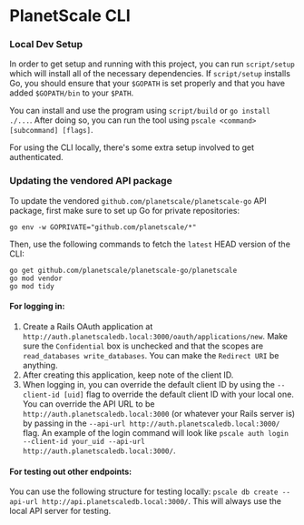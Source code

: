 # PlanetScale CLI

### Local Dev Setup

In order to get setup and running with this project, you can run `script/setup` which will install all of the necessary dependencies. If `script/setup` installs Go, you should ensure that your `$GOPATH` is set properly and that you have added `$GOPATH/bin` to your `$PATH`.

You can install and use the program using `script/build` or `go install ./...`. After doing so, you can run the tool using `pscale <command> [subcommand] [flags]`.


For using the CLI locally, there's some extra setup involved to get authenticated.

### Updating the vendored API package 


To update the vendored `github.com/planetscale/planetscale-go` API package,
first make sure to set up Go for private repositories:

```
go env -w GOPRIVATE="github.com/planetscale/*"
```

Then, use the following commands to fetch the `latest` HEAD version of the CLI:

```
go get github.com/planetscale/planetscale-go/planetscale
go mod vendor
go mod tidy
```

#### For logging in: 
1. Create a Rails OAuth application at `http://auth.planetscaledb.local:3000/oauth/applications/new`. Make sure the `Confidential` box is unchecked and that the scopes are `read_databases write_databases`. You can make the `Redirect URI` be anything.
2. After creating this application, keep note of the client ID.
3. When logging in, you can override the default client ID by using the `--client-id [uid]` flag to override the default client ID with your local one. You can override the API URL to be `http://auth.planetscaledb.local:3000` (or whatever your Rails server is) by passing in the `--api-url http://auth.planetscaledb.local:3000/` flag. An example of the login command will look like `pscale auth login --client-id your_uid --api-url http://auth.planetscaledb.local:3000/`.


#### For testing out other endpoints:

You can use the following structure for testing locally: `pscale db create --api-url http://api.planetscaledb.local:3000/`. This will always use the local API server for testing.
